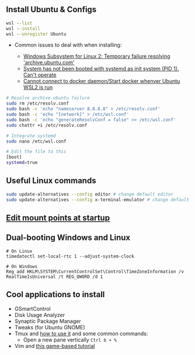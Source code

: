 ## Install Ubuntu & Configs

```cmd
wsl --list
wsl --install
wsl --unregister Ubuntu
```

- Common issues to deal with when installing:

    - [Windows Subsystem for Linux 2: Temporary failure resolving 'archive.ubuntu.com'](https://askubuntu.com/questions/1450120/windows-subsystem-for-linux-2-temporary-failure-resolving-archive-ubuntu-com)
    - [System has not been booted with systemd as init system (PID 1). Can't operate](https://askubuntu.com/questions/1379425/system-has-not-been-booted-with-systemd-as-init-system-pid-1-cant-operate)
    - [Cannot connect to docker daemon/Start docker whenver Ubuntu WSL2 is run](https://stackoverflow.com/questions/44678725/cannot-connect-to-the-docker-daemon-at-unix-var-run-docker-sock-is-the-docker)

```bash
# Resolve archive ubuntu failure
sudo rm /etc/resolv.conf
sudo bash -c 'echo "nameserver 8.8.8.8" > /etc/resolv.conf'
sudo bash -c 'echo "[network]" > /etc/wsl.conf'
sudo bash -c 'echo "generateResolvConf = false" >> /etc/wsl.conf'
sudo chattr +i /etc/resolv.conf

# Integrate systemd
sudo nano /etc/wsl.conf

# Edit the file to this
[boot]
systemd=true
```


## Useful Linux commands

```bash
sudo update-alternatives --config editor # change default editor
sudo update-alternatives --config x-terminal-emulator # change default terminal emulator
```

## [Edit mount points at startup](https://www.reddit.com/r/PleX/comments/11jjg8e/comment/k4iwpwh/?utm_source=share&utm_medium=web3x&utm_name=web3xcss&utm_term=1&utm_content=share_button)

## Dual-booting Windows and Linux

```
# On Linux
timedatectl set-local-rtc 1 --adjust-system-clock

# On Windows
Reg add HKLM\SYSTEM\CurrentControlSet\Control\TimeZoneInformation /v RealTimeIsUniversal /t REG_QWORD /d 1
```

## Cool applications to install

- GSmartControl
- Disk Usage Analyzer
- Synaptic Package Manager
- Tweaks (for Ubuntu GNOME)
- Tmux and [how to use it](https://hamvocke.com/blog/a-quick-and-easy-guide-to-tmux/) and some common commands:
	- Open a new pane vertically `Ctrl b + %`
- Vim and [this game-based tutorial](https://vim-adventures.com/)


